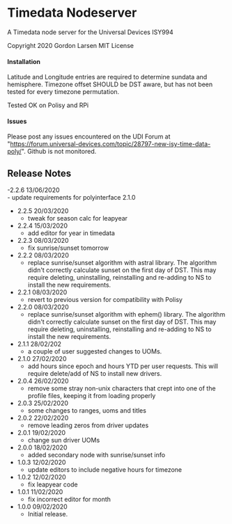 # Timedata Nodeserver
A Timedata node server for the Universal Devices ISY994

Copyright 2020 Gordon Larsen MIT License

#### Installation
Latitude and Longitude entries are required to determine sundata and hemisphere.
Timezone offset SHOULD be DST aware, but has not been tested for every timezone permutation.

Tested OK on Polisy and RPi
#### Issues
Please post any issues encountered on the UDI Forum at "https://forum.universal-devices.com/topic/28797-new-isy-time-data-poly/".  Github is not monitored.

## Release Notes
-2.2.6 13/06/2020   
    - update requirements for polyinterface 2.1.0
- 2.2.5 20/03/2020
    - tweak for season calc for leapyear
- 2.2.4 15/03/2020
    - add editor for year in timedata
- 2.2.3 08/03/2020
    - fix sunrise/sunset tomorrow
- 2.2.2 08/03/2020
    - replace sunrise/sunset algorithm with astral library. The algorithm didn't correctly calculate sunset on the first day of DST.  This may require deleting, uninstalling, reinstalling and re-adding to NS to install the new requirements.
- 2.2.1 08/03/2020
    - revert to previous version for compatibility with Polisy
- 2.2.0 08/03/2020
    - replace sunrise/sunset algorithm with ephem() library. The algorithm didn't correctly calculate sunset on the first day of DST.  This may require deleting, uninstalling, reinstalling and re-adding to NS to install the new requirements.
- 2.1.1 28/02/202
    - a couple of user suggested changes to UOMs.
- 2.1.0 27/02/2020
    - add hours since epoch and hours YTD per user requests.  This will require delete/add of NS to install new drivers.
- 2.0.4 26/02/2020
    - remove some stray non-unix characters that crept into one of the profile files, keeping it from loading properly
- 2.0.3 25/02/2020
    - some changes to ranges, uoms and titles
- 2.0.2 22/02/2020
    - remove leading zeros from driver updates
- 2.0.1 19/02/2020
    - change sun driver UOMs
- 2.0.0 18/02/2020
    - added secondary node with sunrise/sunset info 
- 1.0.3 12/02/2020
    - update editors to include negative hours for timezone
- 1.0.2 12/02/2020
    - fix leapyear code
- 1.0.1 11/02/2020
    - fix incorrect editor for month
- 1.0.0 09/02/2020 
    - Initial release.
